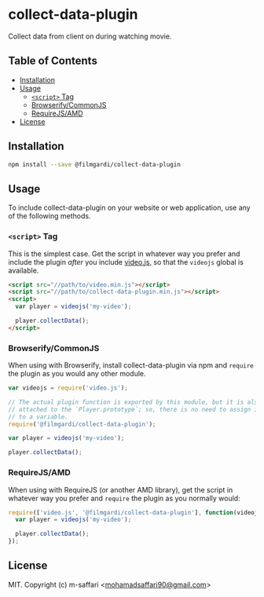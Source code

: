 # collect-data-plugin

Collect data from client on during watching movie.

## Table of Contents

<!-- START doctoc generated TOC please keep comment here to allow auto update -->
<!-- DON'T EDIT THIS SECTION, INSTEAD RE-RUN doctoc TO UPDATE -->


- [Installation](#installation)
- [Usage](#usage)
  - [`<script>` Tag](#script-tag)
  - [Browserify/CommonJS](#browserifycommonjs)
  - [RequireJS/AMD](#requirejsamd)
- [License](#license)

<!-- END doctoc generated TOC please keep comment here to allow auto update -->
## Installation

```sh
npm install --save @filmgardi/collect-data-plugin
```

## Usage

To include collect-data-plugin on your website or web application, use any of the following methods.

### `<script>` Tag

This is the simplest case. Get the script in whatever way you prefer and include the plugin _after_ you include [video.js][videojs], so that the `videojs` global is available.

```html
<script src="//path/to/video.min.js"></script>
<script src="//path/to/collect-data-plugin.min.js"></script>
<script>
  var player = videojs('my-video');

  player.collectData();
</script>
```

### Browserify/CommonJS

When using with Browserify, install collect-data-plugin via npm and `require` the plugin as you would any other module.

```js
var videojs = require('video.js');

// The actual plugin function is exported by this module, but it is also
// attached to the `Player.prototype`; so, there is no need to assign it
// to a variable.
require('@filmgardi/collect-data-plugin');

var player = videojs('my-video');

player.collectData();
```

### RequireJS/AMD

When using with RequireJS (or another AMD library), get the script in whatever way you prefer and `require` the plugin as you normally would:

```js
require(['video.js', '@filmgardi/collect-data-plugin'], function(videojs) {
  var player = videojs('my-video');

  player.collectData();
});
```

## License

MIT. Copyright (c) m-saffari &lt;mohamadsaffari90@gmail.com&gt;


[videojs]: http://videojs.com/
